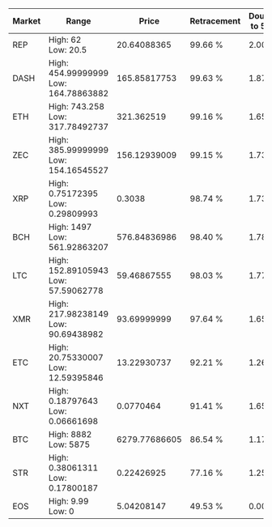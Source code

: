 | Market | Range | Price| Retracement | Doubles to 50% |
| --- | --- | --- | --- | --- |
| REP | High: 62<br />Low: 20.5 | 20.64088365 | 99.66 % | 2.00 |
| DASH | High: 454.99999999<br />Low: 164.78863882 | 165.85817753 | 99.63 % | 1.87 |
| ETH | High: 743.258<br />Low: 317.78492737 | 321.362519 | 99.16 % | 1.65 |
| ZEC | High: 385.99999999<br />Low: 154.16545527 | 156.12939009 | 99.15 % | 1.73 |
| XRP | High: 0.75172395<br />Low: 0.29809993 | 0.3038 | 98.74 % | 1.73 |
| BCH | High: 1497<br />Low: 561.92863207 | 576.84836986 | 98.40 % | 1.78 |
| LTC | High: 152.89105943<br />Low: 57.59062778 | 59.46867555 | 98.03 % | 1.77 |
| XMR | High: 217.98238149<br />Low: 90.69438982 | 93.69999999 | 97.64 % | 1.65 |
| ETC | High: 20.75330007<br />Low: 12.59395846 | 13.22930737 | 92.21 % | 1.26 |
| NXT | High: 0.18797643<br />Low: 0.06661698 | 0.0770464 | 91.41 % | 1.65 |
| BTC | High: 8882<br />Low: 5875 | 6279.77686605 | 86.54 % | 1.17 |
| STR | High: 0.38061311<br />Low: 0.17800187 | 0.22426925 | 77.16 % | 1.25 |
| EOS | High: 9.99<br />Low: 0 | 5.04208147 | 49.53 % | 0.00 |
